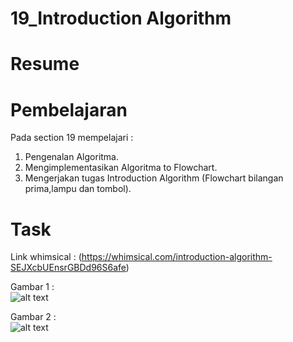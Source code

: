 # 19_Introduction Algorithm  

# Resume  

# Pembelajaran  
Pada section 19 mempelajari :  
1. Pengenalan Algoritma.   
2. Mengimplementasikan Algoritma to Flowchart.   
3. Mengerjakan tugas Introduction Algorithm (Flowchart bilangan prima,lampu dan tombol).  

# Task
Link whimsical :  (https://whimsical.com/introduction-algorithm-SEJXcbUEnsrGBDd96S6afe)  

Gambar 1 :    
![alt text]()  

Gambar 2 :    
![alt text]()  
 

